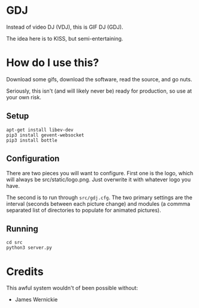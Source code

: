 # GDJ #

Instead of video DJ (VDJ), this is GIF DJ (GDJ).

The idea here is to KISS, but semi-entertaining.


# How do I use this? #

Download some gifs, download the software, read the source, and go nuts.

Seriously, this isn't (and will likely never be) ready for production, so use 
at your own risk.

## Setup

    apt-get install libev-dev
    pip3 install gevent-websocket 
    pip3 install bottle

## Configuration

There are two pieces you will want to configure.  First one is the logo, which will always be src/static/logo.png.  Just overwrite it with whatever logo you have.

The second is to run through `src/gdj.cfg`.  The two primary settings are the
interval (seconds between each picture change) and modules (a commma separated
list of directories to populate for animated pictures).

## Running

    cd src
    python3 server.py
    

# Credits #

This awful system wouldn't of been possible without:

 * James Wernickie

